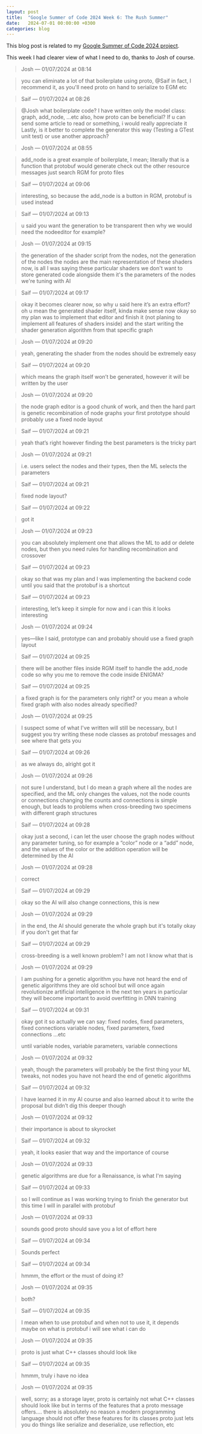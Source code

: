 ```yaml
---
layout: post
title:  "Google Summer of Code 2024 Week 6: The Rush Summer"
date:   2024-07-01 00:00:00 +0300
categories: blog
---
```


This blog post is related to my [Google Summer of Code 2024 project][my-google-summer-of-code-2024-project].

This week I had clearer view of what I need to do, thanks to Josh of course.

> Josh — 01/07/2024 at 08:14

> you can eliminate a lot of that boilerplate using proto, @Saif
> in fact, I recommend it, as you'll need proto on hand to serialize to EGM etc

> Saif — 01/07/2024 at 08:26

> @Josh what boilerplate code? I have written only the model class:
> graph, add_node, …etc
> also, how proto can be beneficial? If u can send some article to read or something, i would really appreciate it
> Lastly, is it better to complete the generator this way (Testing a GTest unit test) or use another approach?

> Josh — 01/07/2024 at 08:55

> add_node is a great example
> of boilerplate, I mean; literally that is a function that protobuf would generate
> check out the other resource messages
> just search RGM for proto files

> Saif — 01/07/2024 at 09:06

> interesting, so because the add_node is a button in RGM, protobuf is used instead

> Saif — 01/07/2024 at 09:13

> u said you want the generation to be transparent
> then why we would need the nodeeditor for example?

> Josh — 01/07/2024 at 09:15

> the generation of the shader script from the nodes, not the generation of the nodes
> the nodes are the main representation of these shaders now, is all I was saying
> these particular shaders
> we don't want to store generated code alongside them
> it's the parameters of the nodes we're tuning with AI

> Saif — 01/07/2024 at 09:17

> okay it becomes clearer now, so why u said here it’s an extra effort?
> oh u mean the generated shader itself, kinda make sense now
> okay so my plan was to implement that editor and finish it (not planing to implement all features of shaders inside) and the start writing the shader generation algorithm from that specific graph

> Josh — 01/07/2024 at 09:20

> yeah, generating the shader from the nodes should be extremely easy

> Saif — 01/07/2024 at 09:20

> which means the graph itself won’t be generated, however it will be written by the user

> Josh — 01/07/2024 at 09:20

> the node graph editor is a good chunk of work, and then the hard part is genetic recombination of node graphs
> your first prototype should probably use a fixed node layout

> Saif — 01/07/2024 at 09:21

> yeah that’s right however finding the best parameters is the tricky part

> Josh — 01/07/2024 at 09:21

> i.e. users select the nodes and their types, then the ML selects the parameters

> Saif — 01/07/2024 at 09:21

> fixed node layout?

> Saif — 01/07/2024 at 09:22

> got it

> Josh — 01/07/2024 at 09:23

> you can absolutely implement one that allows the ML to add or delete nodes, but then you need rules for handling recombination and crossover

> Saif — 01/07/2024 at 09:23

> okay so that was my plan and I was implementing the backend code until you said that the protobuf is a shortcut

> Saif — 01/07/2024 at 09:23

> interesting, let’s keep it simple for now and i can this it looks interesting

> Josh — 01/07/2024 at 09:24

> yes—like I said, prototype can and probably should use a fixed graph layout

> Saif — 01/07/2024 at 09:25

> there will be another files inside RGM itself to handle the add_node code so why you me to remove the code inside ENIGMA?

> Saif — 01/07/2024 at 09:25

> a fixed graph is for the parameters only right? or you mean a whole fixed graph with also nodes already specified?

> Josh — 01/07/2024 at 09:25

> I suspect some of what I've written will still be necessary, but I suggest you try writing these node classes as protobuf messages and see where that gets you

> Saif — 01/07/2024 at 09:26

> as we always do, alright got it

> Josh — 01/07/2024 at 09:26

> not sure I understand, but I do mean a graph where all the nodes are specified, and the ML only changes the values, not the node counts or connections
> changing the counts and connections is simple enough, but leads to problems when cross-breeding two specimens with different graph structures

> Saif — 01/07/2024 at 09:28

> okay just a second, i can let the user choose the graph nodes without any parameter tuning, so for example a “color” node or a “add” node, and the values of the color or the addition operation will be determined by the AI

> Josh — 01/07/2024 at 09:28

> correct

> Saif — 01/07/2024 at 09:29

> okay so the AI will also change connections, this is new

> Josh — 01/07/2024 at 09:29

> in the end, the AI should generate the whole graph
> but it's totally okay if you don't get that far

> Saif — 01/07/2024 at 09:29

> cross-breeding is a well known problem? I am not I know what that is

> Josh — 01/07/2024 at 09:29

> I am pushing for a genetic algorithm
> you have not heard the end of genetic algorithms
> they are old school but will once again revolutionize artificial intelligence in the next ten years
> in particular they will become important to avoid overfitting in DNN training

> Saif — 01/07/2024 at 09:31

> okay got it so actually we can say:
> fixed nodes, fixed parameters, fixed connections
> variable nodes, fixed parameters, fixed connections
> …etc
> 
> until
> variable nodes, variable parameters, variable connections

> Josh — 01/07/2024 at 09:32

> yeah, though the parameters will probably be the first thing your ML tweaks, not nodes
> you have not heard the end of genetic algorithms

> Saif — 01/07/2024 at 09:32

> I have learned it in my AI course and also learned about it to write the proposal but didn’t dig this deeper though

> Josh — 01/07/2024 at 09:32

> their importance is about to skyrocket

> Saif — 01/07/2024 at 09:32

> yeah, it looks easier that way
> and the importance of course

> Josh — 01/07/2024 at 09:33

> genetic algorithms are due for a Renaissance, is what I'm saying

> Saif — 01/07/2024 at 09:33

> so I will continue as I was working trying to finish the generator but this time I will in parallel with protobuf

> Josh — 01/07/2024 at 09:33

> sounds good
> proto should save you a lot of effort here

> Saif — 01/07/2024 at 09:34

> Sounds perfect

> Saif — 01/07/2024 at 09:34

> hmmm, the effort or the must of doing it?

> Josh — 01/07/2024 at 09:35

> both?

> Saif — 01/07/2024 at 09:35

> I mean when to use protobuf and when not to use it, it depends maybe on what is protobuf
> i will see what i can do

> Josh — 01/07/2024 at 09:35

> proto is just what C++ classes should look like

> Saif — 01/07/2024 at 09:35

> hmmm, truly i have no idea

> Josh — 01/07/2024 at 09:35

> well, sorry; as a storage layer, proto is certainly not what C++ classes should look like
> but in terms of the features that a proto message offers....
> there is absolutely no reason a modern programming language should not offer these features for its classes
> proto just lets you do things like serialize and deserialize, use reflection, etc



[my-google-summer-of-code-2024-project]: https://summerofcode.withgoogle.com/programs/2024/projects/wYTZuQbA
